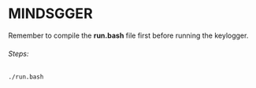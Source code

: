 # MINDSGGER

Remember to compile the **run.bash** file first before running the keylogger.<br>

###### Steps:

```
./run.bash
```
